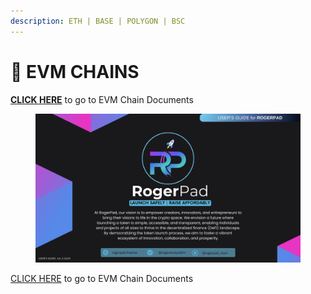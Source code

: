 ```yaml
---
description: ETH | BASE | POLYGON | BSC
---
```


# 🔷 EVM CHAINS

[**CLICK HERE**](https://app.gitbook.com/o/K8SbUov0wU225b5zq22k/s/im4IjNu3KpYpP5kpRw9o/) to go to EVM Chain Documents

<figure><img src="../.gitbook/assets/1.png" alt=""><figcaption></figcaption></figure>

[CLICK HERE](https://app.gitbook.com/o/K8SbUov0wU225b5zq22k/s/im4IjNu3KpYpP5kpRw9o/) to go to EVM Chain Documents
